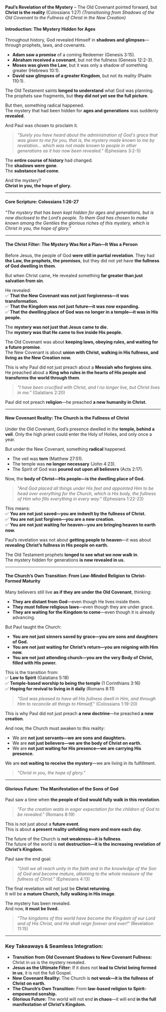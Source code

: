 **Paul’s Revelation of the Mystery** – The Old Covenant pointed forward, but **Christ is the reality** (Colossians 1:27)
_(Transitioning from Shadows of the Old Covenant to the Fullness of Christ in the New Creation)_

#### **Introduction: The Mystery Hidden for Ages**

Throughout history, God revealed Himself in **shadows and glimpses**—through prophets, laws, and covenants.

- **Adam saw a promise** of a coming Redeemer (Genesis 3:15).
- **Abraham received a covenant**, but not the fullness (Genesis 12:2-3).
- **Moses was given the Law**, but it was only a shadow of something greater (Hebrews 10:1).
- **David saw glimpses of a greater Kingdom**, but not its reality (Psalm 110:1).

The Old Testament saints **longed to understand** what God was planning. The prophets saw fragments, but **they did not yet see the full picture**.

But then, something radical happened.  
The mystery that had been hidden for **ages and generations** was suddenly **revealed**.

And Paul was chosen to proclaim it.

> _"Surely you have heard about the administration of God's grace that was given to me for you, that is, the mystery made known to me by revelation… which was not made known to people in other generations as it has now been revealed."_ (Ephesians 3:2-5)

The **entire course of history** had changed.  
The **shadows were gone**.  
The **substance had come**.

And the mystery?  
**Christ in you, the hope of glory.**

---

#### **Core Scripture: Colossians 1:26-27**

_"The mystery that has been kept hidden for ages and generations, but is now disclosed to the Lord’s people. To them God has chosen to make known among the Gentiles the glorious riches of this mystery, which is Christ in you, the hope of glory."_

---

#### **The Christ Filter: The Mystery Was Not a Plan—It Was a Person**

Before Jesus, the people of God **were still in partial revelation**. They had **the Law, the prophets, the promises**, but they did not yet have **the fullness of God dwelling in them**.

But when Christ came, He revealed something **far greater than just salvation from sin**.

He revealed:  
✅ **That the New Covenant was not just forgiveness—it was transformation.**  
✅ **That the Kingdom was not just future—it was now expanding.**  
✅ **That the dwelling place of God was no longer in a temple—it was in His people.**

The **mystery was not just that Jesus came to die.**  
The **mystery was that He came to live inside His people.**

The Old Covenant was about **keeping laws, obeying rules, and waiting for a future promise**.  
The New Covenant is about **union with Christ, walking in His fullness, and living as the New Creation now.**

This is why Paul did not just preach about a **Messiah who forgives sins**.  
He preached about a **King who rules in the hearts of His people and transforms the world through them**.

> _"I have been crucified with Christ, and I no longer live, but Christ lives in me."_ (Galatians 2:20)

Paul did not preach **religion**—he preached **a new humanity in Christ.**

---

#### **New Covenant Reality: The Church is the Fullness of Christ**

Under the Old Covenant, God’s presence dwelled in the **temple, behind a veil**. Only the high priest could enter the Holy of Holies, and only once a year.

But under the New Covenant, something **radical** happened.

- The veil was **torn** (Matthew 27:51).
- The temple was **no longer necessary** (John 4:23).
- The Spirit of God was **poured out upon all believers** (Acts 2:17).

Now, the **body of Christ—His people—is the dwelling place of God.**

> _"And God placed all things under His feet and appointed Him to be head over everything for the Church, which is His body, the fullness of Him who fills everything in every way."_ (Ephesians 1:22-23)

This means:  
✅ **You are not just saved—you are indwelt by the fullness of Christ.**  
✅ **You are not just forgiven—you are a new creation.**  
✅ **You are not just waiting for heaven—you are bringing heaven to earth now.**

Paul’s revelation was not about **getting people to heaven**—it was about **revealing Christ’s fullness in His people on earth.**

The Old Testament prophets **longed to see what we now walk in**.  
The mystery hidden for generations **is now revealed in us.**

---

#### **The Church’s Own Transition: From Law-Minded Religion to Christ-Formed Maturity**

Many believers still live **as if they are under the Old Covenant**, thinking:

- **They are distant from God**—even though He lives inside them.
- **They must follow religious laws**—even though they are under grace.
- **They are waiting for the Kingdom to come**—even though it is already advancing.

But Paul taught the Church:

- **You are not just sinners saved by grace—you are sons and daughters of God.**
- **You are not just waiting for Christ’s return—you are reigning with Him now.**
- **You are not just attending church—you are the very Body of Christ, filled with His power.**

This is the transition from:  
✅ **Law to Spirit** (Galatians 5:18)  
✅ **Temple-based worship to being the temple** (1 Corinthians 3:16)  
✅ **Hoping for revival to living in it daily** (Romans 8:11)

> _"God was pleased to have all His fullness dwell in Him, and through Him to reconcile all things to Himself."_ (Colossians 1:19-20)

This is why Paul did not just preach **a new doctrine**—he preached **a new creation**.

And now, the Church must awaken to this reality:

- We are **not just servants—we are sons and daughters.**
- We are **not just believers—we are the body of Christ on earth.**
- We are **not just waiting for His presence—we are carrying His presence.**

We are **not waiting to receive the mystery**—we are living in its fulfillment.

> _"Christ in you, the hope of glory."_

---

#### **Glorious Future: The Manifestation of the Sons of God**

Paul saw a time when **the people of God would fully walk in this revelation**.

> _"For the creation waits in eager expectation for the children of God to be revealed."_ (Romans 8:19)

This is not just about a **future event**.  
This is about **a present reality unfolding more and more each day**.

The future of the Church is **not weakness—it is fullness**.  
The future of the world is **not destruction—it is the increasing revelation of Christ’s Kingdom.**

Paul saw the end goal:

> _"Until we all reach unity in the faith and in the knowledge of the Son of God and become mature, attaining to the whole measure of the fullness of Christ."_ (Ephesians 4:13)

The final revelation will not just be **Christ returning**.  
It will be **a mature Church, fully walking in His image**.

The mystery has been revealed.  
And now, **it must be lived.**

> _"The kingdoms of this world have become the Kingdom of our Lord and of His Christ, and He shall reign forever and ever!"_ (Revelation 11:15)

---

### **Key Takeaways & Seamless Integration:**

- **Transition from Old Covenant Shadows to New Covenant Fullness:** Christ in us is the mystery revealed.
- **Jesus as the Ultimate Filter:** If it does not **lead to Christ being formed in us**, it is not the full Gospel.
- **New Covenant Reality:** The Church is **not weak—it is the fullness of Christ on earth.**
- **The Church’s Own Transition:** From **law-based religion to Spirit-empowered sonship.**
- **Glorious Future:** The world will not end **in chaos**—it will end **in the full manifestation of Christ’s Kingdom.**
